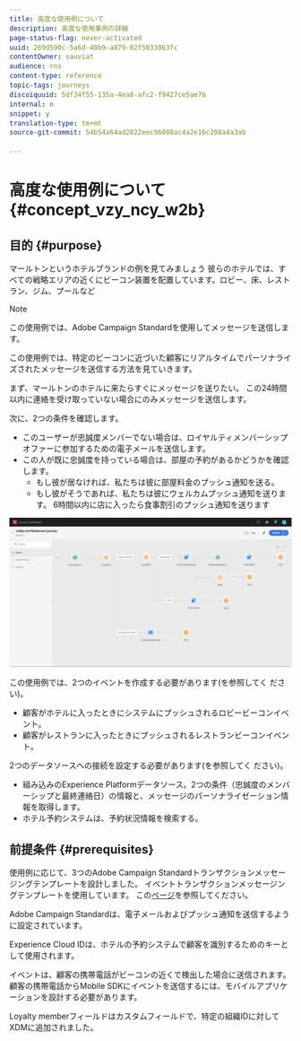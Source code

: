 ```yaml
---
title: 高度な使用例について
description: 高度な使用事例の詳細
page-status-flag: never-activated
uuid: 269d590c-5a6d-40b9-a879-02f5033863fc
contentOwner: sauviat
audience: rns
content-type: reference
topic-tags: journeys
discoiquuid: 5df34f55-135a-4ea8-afc2-f9427ce5ae7b
internal: n
snippet: y
translation-type: tm+mt
source-git-commit: 54b54a64ad2822eec96008ac4a2e16c208a4a3ab

---
```



# 高度な使用例について{#concept_vzy_ncy_w2b}

## 目的 {#purpose}

マールトンというホテルブランドの例を見てみましょう 彼らのホテルでは、すべての戦略エリアの近くにビーコン装置を配置しています。ロビー、床、レストラン、ジム、プールなど

>[!NOTE]
>
>この使用例では、Adobe Campaign Standardを使用してメッセージを送信します。

この使用例では、特定のビーコンに近づいた顧客にリアルタイムでパーソナライズされたメッセージを送信する方法を見ていきます。

まず、マールトンのホテルに来たらすぐにメッセージを送りたい。 この24時間以内に連絡を受け取っていない場合にのみメッセージを送信します。

次に、2つの条件を確認します。

* このユーザーが忠誠度メンバーでない場合は、ロイヤルティメンバーシップオファーに参加するための電子メールを送信します。
* この人が既に忠誠度を持っている場合は、部屋の予約があるかどうかを確認します。
   * もし彼が居なければ、私たちは彼に部屋料金のプッシュ通知を送る。
   * もし彼がそうであれば、私たちは彼にウェルカムプッシュ通知を送ります。 6時間以内に店に入ったら食事割引のプッシュ通知を送ります

![](../assets/journeyuc2_29.png)

この使用例では、2つのイベントを作成する必要があります(を参照してく [](../usecase/configuring-the-events.md)ださい)。

* 顧客がホテルに入ったときにシステムにプッシュされるロビービーコンイベント。
* 顧客がレストランに入ったときにプッシュされるレストランビーコンイベント。

2つのデータソースへの接続を設定する必要があります(を参照してく [](../usecase/configuring-the-data-sources.md)ださい)。

* 組み込みのExperience Platformデータソース。2つの条件（忠誠度のメンバーシップと最終連絡日）の情報と、メッセージのパーソナライゼーション情報を取得します。
* ホテル予約システムは、予約状況情報を検索する。

## 前提条件 {#prerequisites}

使用例に応じて、3つのAdobe Campaign Standardトランザクションメッセージングテンプレートを設計しました。 イベントトランザクションメッセージングテンプレートを使用しています。 この[ページ](https://docs.adobe.com/content/help/en/campaign-standard/using/communication-channels/transactional-messaging/about-transactional-messaging.html)を参照してください。

Adobe Campaign Standardは、電子メールおよびプッシュ通知を送信するように設定されています。

Experience Cloud IDは、ホテルの予約システムで顧客を識別するためのキーとして使用されます。

イベントは、顧客の携帯電話がビーコンの近くで検出した場合に送信されます。 顧客の携帯電話からMobile SDKにイベントを送信するには、モバイルアプリケーションを設計する必要があります。

Loyalty memberフィールドはカスタムフィールドで、特定の組織IDに対してXDMに追加されました。
